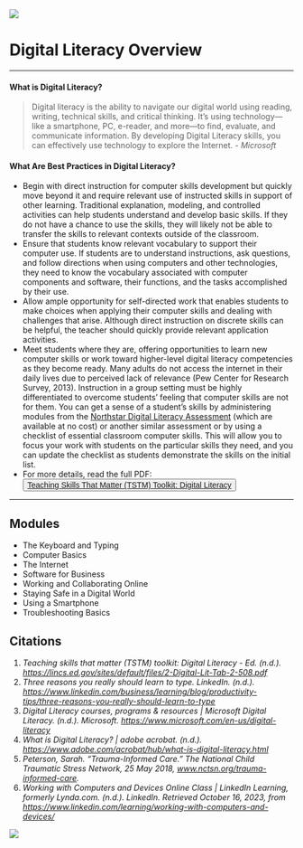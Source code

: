 <img src="../img/keyboard.jpg">

# Digital Literacy Overview
---


#### What is Digital Literacy?
> Digital literacy is the ability to navigate our digital world using reading, writing, technical skills, and critical thinking. It’s using technology—like a smartphone, PC, e-reader, and more—to find, evaluate, and communicate information. By developing Digital Literacy skills, you can  effectively use technology to explore the Internet. *- Microsoft*

#### What Are Best Practices in Digital Literacy?

- Begin with direct instruction for computer skills development but quickly move beyond it and require relevant use of instructed skills in support of other learning. Traditional explanation, modeling, and controlled activities can help students understand and develop basic skills. If they do not have a chance to use the skills, they will likely not be able to transfer the skills to relevant contexts outside of the classroom.
- Ensure that students know relevant vocabulary to support their computer use. If students are to understand instructions, ask questions, and follow directions when using computers and other technologies, they need to know the vocabulary associated with computer components and software, their functions, and the tasks accomplished by their use.
- Allow ample opportunity for self-directed work that enables students to make choices when applying their computer skills and dealing with challenges that arise. Although direct instruction on discrete skills can be helpful, the teacher should quickly provide relevant application activities.
- Meet students where they are, offering opportunities to learn new computer skills or work toward higher-level digital literacy competencies as they become ready. Many adults do not access the internet in their daily lives due to perceived lack of relevance (Pew Center for Research Survey, 2013). Instruction in a group setting must be highly differentiated to overcome students’ feeling that computer skills are not for them. You can get a sense of a student’s skills by administering modules from the [Northstar Digital Literacy Assessment](https://www.digitalliteracyassessment.org) (which are available at no cost) or another similar assessment or by using a checklist of essential classroom computer skills. This will allow you to focus your work with students on the particular skills they need, and you can update the checklist as students demonstrate the skills on the initial list. 
- For more details, read the full PDF: <button style="font-size:1em">[Teaching Skills That Matter (TSTM) Toolkit: Digital Literacy](file/Digital_Lit.pdf) <i class="fa fa-file-pdf-o"></i></button> 



---
## Modules
- The Keyboard and Typing
- Computer Basics
- The Internet
- Software for Business
- Working and Collaborating Online
- Staying Safe in a Digital World
- Using a Smartphone
- Troubleshooting Basics


## Citations

1. <cite>Teaching skills that matter (TSTM) toolkit: Digital Literacy - Ed. (n.d.). https://lincs.ed.gov/sites/default/files/2-Digital-Lit-Tab-2-508.pdf 
2. <cite>Three reasons you really should learn to type. LinkedIn. (n.d.). https://www.linkedin.com/business/learning/blog/productivity-tips/three-reasons-you-really-should-learn-to-type </cite>
3. <cite>Digital Literacy courses, programs & resources | Microsoft Digital Literacy. (n.d.). Microsoft. https://www.microsoft.com/en-us/digital-literacy </cite>
4. <cite>What is Digital Literacy? | adobe acrobat. (n.d.). https://www.adobe.com/acrobat/hub/what-is-digital-literacy.html </cite>
5. <cite>Peterson, Sarah. “Trauma-Informed Care.” The National Child Traumatic Stress Network, 25 May 2018, www.nctsn.org/trauma-informed-care. </cite>
6. <cite>Working with Computers and Devices Online Class | LinkedIn Learning, formerly Lynda.com. (n.d.). LinkedIn. Retrieved October 16, 2023, from https://www.linkedin.com/learning/working-with-computers-and-devices/ </cite>

<img src="../img/digital_literacy_skills.png">



